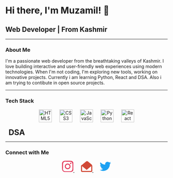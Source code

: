 # Hi there, I'm Muzamil! 👋

## Web Developer | From Kashmir

---

### About Me

I'm a passionate web developer from the breathtaking valleys of Kashmir. I love building interactive and user-friendly web experiences using modern technologies. When I'm not coding, I'm exploring new tools, working on innovative projects. Currently i am learning Python, React and DSA. Also i am trying to contibute in open source projects.

---

### Tech Stack

<p align="center">
  <img src="https://cdn.jsdelivr.net/gh/devicons/devicon/icons/html5/html5-original.svg" alt="HTML5" width="40" style="margin: 0 10px;" />
  
  <img src="https://cdn.jsdelivr.net/gh/devicons/devicon/icons/css3/css3-original.svg" alt="CSS3" width="40" style="margin: 0 10px;" />
  
  <img src="https://cdn.jsdelivr.net/gh/devicons/devicon/icons/javascript/javascript-original.svg" alt="JavaScript" width="40" style="margin: 0 10px;" />
  
  <img src="https://cdn.jsdelivr.net/gh/devicons/devicon/icons/python/python-original.svg" alt="Python" width="40" style="margin: 0 10px;" />
  
  <img src="https://cdn.jsdelivr.net/gh/devicons/devicon/icons/react/react-original.svg" alt="React" width="40" style="margin: 0 10px;" />
  
  <span style="font-size: 1.5rem; font-weight: bold; margin: 0 10px;">DSA</span>
</p>

---

### Connect with Me

<p align="center">
  
  <a href="https://instagram.com/muzamil_.06" target="_blank" style="margin: 0 10px;">
    <svg role="img" width="35" height="35" viewBox="0 0 24 24" fill="#E4405F" xmlns="http://www.w3.org/2000/svg">
    Instagram
      <path d="M12 2.163c3.204 0 3.584.012 4.85.07 1.17.056 1.95.24 2.403.403.62.215 1.06.474 1.523.938.464.464.723.904.938 1.523.163.453.347 1.233.403 2.403.058 1.266.07 1.646.07 4.85s-.012 3.584-.07 4.85c-.056 1.17-.24 1.95-.403 2.403-.215.62-.474 1.06-.938 1.523-.464.464-.904.723-1.523.938-.453.163-1.233.347-2.403.403-1.266.058-1.646.07-4.85.07s-3.584-.012-4.85-.07c-1.17-.056-1.95-.24-2.403-.403-.62-.215-1.06-.474-1.523-.938-.464-.464-.723-.904-.938-1.523-.163-.453-.347-1.233-.403-2.403C2.175 15.747 2.163 15.367 2.163 12s.012-3.584.07-4.85c.056-1.17.24-1.95.403-2.403.215-.62.474-1.06.938-1.523.464-.464.904-.723 1.523-.938.453-.163 1.233-.347 2.403-.403C8.416 2.175 8.796 2.163 12 2.163zm0-2.163C8.741 0 8.332.014 7.052.072 5.773.131 4.732.314 3.9.584 3.045.865 2.288 1.326 1.65 1.964.965 2.65.504 3.407.223 4.262c-.27.832-.453 1.873-.512 3.152C-.014 8.332 0 8.741 0 12c0 3.259.014 3.668.072 4.948.059 1.279.242 2.32.512 3.152.281.855.742 1.612 1.38 2.25.638.638 1.395 1.099 2.25 1.38.832.27 1.873.453 3.152.512 1.28.058 1.689.072 4.948.072s3.668-.014 4.948-.072c1.279-.059 2.32-.242 3.152-.512.855-.281 1.612-.742 2.25-1.38.638-.638 1.099-1.395 1.38-2.25.27-.832.453-1.873.512-3.152.058-1.28.072-1.689.072-4.948s-.014-3.668-.072-4.948c-.059-1.279-.242-2.32-.512-3.152-.281-.855-.742-1.612-1.38-2.25-.638-.638-1.395-1.099-2.25-1.38C18.27.314 17.229.131 15.95.072 14.67.014 14.261 0 12 0z"/>
      <path d="M12 5.838a6.162 6.162 0 1 0 0 12.324 6.162 6.162 0 0 0 0-12.324zm0 10.162a4 4 0 1 1 0-8 4 4 0 0 1 0 8z"/>
      <circle cx="18.406" cy="5.594" r="1.44"/>
    </svg>
  </a>
  
  <a href="mailto:naikmuzamil06@gmail.com" target="_blank" style="margin: 0 10px;">
    <svg role="img" width="35" height="35" viewBox="0 0 512 512" fill="#D14836" xmlns="http://www.w3.org/2000/svg">
      Gmail
      <path d="M502.3 190.8l-192-160c-22.3-18.6-53.6-18.6-75.9 0l-192 160C14.8 195.9 0 215.1 0 237.6V464c0 26.5 21.5 48 48 48h416c26.5 0 48-21.5 48-48V237.6c0-22.5-14.8-41.7-29.7-46.8zM464 464H48V244.1l208 173 208-173V464z"/>
    </svg>
  </a>
  
  <a href="https://twitter.com/M_Codes6" target="_blank" style="margin: 0 10px;">
    <svg role="img" width="35" height="35" viewBox="0 0 24 24" fill="#1DA1F2" xmlns="http://www.w3.org/2000/svg">
      Twitter
      <path d="M23.954 4.569c-.885.392-1.83.656-2.825.775 1.014-.609 1.794-1.574 2.163-2.723-.951.564-2.005.974-3.127 1.195-.896-.955-2.173-1.55-3.591-1.55-2.717 0-4.917 2.199-4.917 4.917 0 .386.045.762.127 1.124-4.083-.205-7.702-2.158-10.125-5.134-.423.723-.666 1.561-.666 2.475 0 1.708.87 3.213 2.188 4.096-.807-.026-1.566-.247-2.228-.616v.061c0 2.385 1.693 4.374 3.946 4.827-.413.111-.849.171-1.296.171-.314 0-.615-.03-.916-.086.631 1.953 2.445 3.377 4.604 3.417-1.68 1.318-3.808 2.105-6.102 2.105-.397 0-.788-.023-1.175-.069 2.189 1.394 4.768 2.209 7.557 2.209 9.054 0 14-7.496 14-13.986 0-.21 0-.42-.015-.63.962-.695 1.8-1.562 2.46-2.549l-.047-.02z"/>
    </svg>
  </a>
</p>
